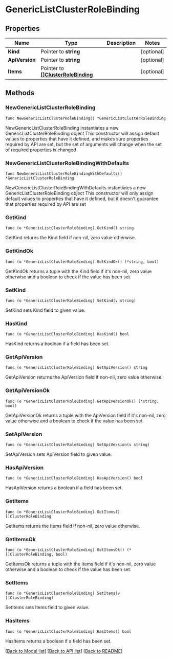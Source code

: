 # GenericListClusterRoleBinding

## Properties

Name | Type | Description | Notes
------------ | ------------- | ------------- | -------------
**Kind** | Pointer to **string** |  | [optional] 
**ApiVersion** | Pointer to **string** |  | [optional] 
**Items** | Pointer to [**[]ClusterRoleBinding**](ClusterRoleBinding.md) |  | [optional] 

## Methods

### NewGenericListClusterRoleBinding

`func NewGenericListClusterRoleBinding() *GenericListClusterRoleBinding`

NewGenericListClusterRoleBinding instantiates a new GenericListClusterRoleBinding object
This constructor will assign default values to properties that have it defined,
and makes sure properties required by API are set, but the set of arguments
will change when the set of required properties is changed

### NewGenericListClusterRoleBindingWithDefaults

`func NewGenericListClusterRoleBindingWithDefaults() *GenericListClusterRoleBinding`

NewGenericListClusterRoleBindingWithDefaults instantiates a new GenericListClusterRoleBinding object
This constructor will only assign default values to properties that have it defined,
but it doesn't guarantee that properties required by API are set

### GetKind

`func (o *GenericListClusterRoleBinding) GetKind() string`

GetKind returns the Kind field if non-nil, zero value otherwise.

### GetKindOk

`func (o *GenericListClusterRoleBinding) GetKindOk() (*string, bool)`

GetKindOk returns a tuple with the Kind field if it's non-nil, zero value otherwise
and a boolean to check if the value has been set.

### SetKind

`func (o *GenericListClusterRoleBinding) SetKind(v string)`

SetKind sets Kind field to given value.

### HasKind

`func (o *GenericListClusterRoleBinding) HasKind() bool`

HasKind returns a boolean if a field has been set.

### GetApiVersion

`func (o *GenericListClusterRoleBinding) GetApiVersion() string`

GetApiVersion returns the ApiVersion field if non-nil, zero value otherwise.

### GetApiVersionOk

`func (o *GenericListClusterRoleBinding) GetApiVersionOk() (*string, bool)`

GetApiVersionOk returns a tuple with the ApiVersion field if it's non-nil, zero value otherwise
and a boolean to check if the value has been set.

### SetApiVersion

`func (o *GenericListClusterRoleBinding) SetApiVersion(v string)`

SetApiVersion sets ApiVersion field to given value.

### HasApiVersion

`func (o *GenericListClusterRoleBinding) HasApiVersion() bool`

HasApiVersion returns a boolean if a field has been set.

### GetItems

`func (o *GenericListClusterRoleBinding) GetItems() []ClusterRoleBinding`

GetItems returns the Items field if non-nil, zero value otherwise.

### GetItemsOk

`func (o *GenericListClusterRoleBinding) GetItemsOk() (*[]ClusterRoleBinding, bool)`

GetItemsOk returns a tuple with the Items field if it's non-nil, zero value otherwise
and a boolean to check if the value has been set.

### SetItems

`func (o *GenericListClusterRoleBinding) SetItems(v []ClusterRoleBinding)`

SetItems sets Items field to given value.

### HasItems

`func (o *GenericListClusterRoleBinding) HasItems() bool`

HasItems returns a boolean if a field has been set.


[[Back to Model list]](../README.md#documentation-for-models) [[Back to API list]](../README.md#documentation-for-api-endpoints) [[Back to README]](../README.md)


